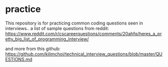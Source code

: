 # practice

This repository is for practicing common coding questions seen in interviews.. a list of sample questions from reddit:
https://www.reddit.com/r/cscareerquestions/comments/20ahfq/heres_a_pretty_big_list_of_programming_interview/

and more from this github:
https://github.com/kilimchoi/technical_interview_questions/blob/master/QUESTIONS.md
